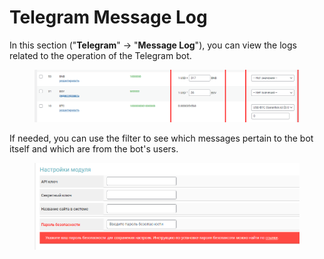 # Telegram Message Log

In this section ("**Telegram**" -> "**Message Log**"), you can view the logs related to the operation of the Telegram bot.

<figure><img src="../../../.gitbook/assets/image (1051).png" alt=""><figcaption></figcaption></figure>

If needed, you can use the filter to see which messages pertain to the bot itself and which are from the bot's users.

<figure><img src="../../../.gitbook/assets/image (927).png" alt=""><figcaption></figcaption></figure>
